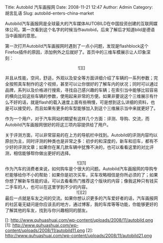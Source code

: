 Title: Autobild 汽车画报网
Date: 2008-11-21 12:47
Author: Admin
Category: 胡言乱语
Slug: autobild-enters-china-market

Autobild汽车画报网是全球最大的汽车媒体AUTOBILD在中国投资创建的互联网媒体公司。第一次看到这个名字的时候当作autobid，后来了解后才知道bild是德语当中画报的意思。  
  
第一次打开Autobild汽车画报网时遇到了一点小问题，发现是flashblock这个Firefox插件的原因，添加例外之后就好了。首页中的三维车模展示让人印象深刻：  

<div align="center">
![][]

</div>
  
并且从性能，空间，舒适，外观以及安全等方面详细介绍了车辆的一系列参数；完全按照真车制作的这个视频，甚至可以让你很好的了解车内的状况；同时可以通过品牌，系列以及价格进行搜索，寻找自己感兴趣的车辆；在索引当中能够比较容易的横向比较这些车辆的参数，使用起来非常的方便。如果非要说这个三维展示有什么不好的话，就是flash的载入速度上面有些稍慢，可是想到这么详细的资料，也是可以接受的，而且如果有更多的车型能够加入到这个三维展示当中来就更好了。  
  
作为一个用户，对于汽车网站的期望有这样几个方面：评测、导购、交流，而Autobild汽车画报网很好的将这三项内容提供给了用户。  
  
关于评测方面，可以非常容易的在上方的导航栏中找到。Autobild的评测内容均以原创为主，同时评测的种类也是非常之多：初步的和深度的，新车和旧车，都有不少好的评测文章；如果你在某几款车辆中犹豫不决的，也可以看看这里的对比评测，相信能够帮你做出更好的选择。  

<div align="center">
  

</div>
<div align="center">
![][1]  

</div>
作为汽车的消费者来说，如何购车是个很大的问题。Autobild汽车画报网的导购专栏能够给你不小的帮助：如果你是初次买车，买车攻略相信是你所必须的了；如果你想了解新车性能的话，可以去看看热门推荐这个版块的内容；像我这种只有钱买二手车的人，也可以在这里学到不少的内容。  

<div align="center">
![][2]  

</div>
最后一点就是车友之间的交流。如果你想认识更多的汽车爱好者的话，汽车画报网的社区毫无疑问是你应该去的地方，通过博客，我的车库等等功能，你能够更好的了解其他的车友，找到与你兴趣相同的朋友。

</p>

  []: http://www.quhuashuai.com/wp-content/uploads/2008/11/autobild.png
  [1]: http://www.quhuashuai.com/wp-content/uploads/2008/11/autobild11.png
  [2]: http://www.quhuashuai.com/wp-content/uploads/2008/11/autobild21.png
